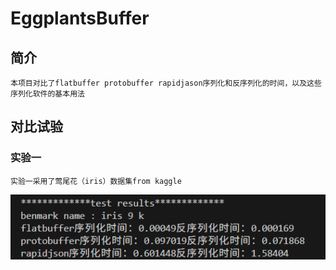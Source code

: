 # EggplantsBuffer
## 简介
    本项目对比了flatbuffer protobuffer rapidjason序列化和反序列化的时间，以及这些序列化软件的基本用法
## 对比试验
### 实验一
    实验一采用了莺尾花（iris）数据集from kaggle
![result](./image.png)
